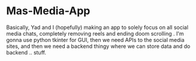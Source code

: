 # Mas-Media-App
Basically, Yad and I (hopefully) making an app to solely focus on all social media chats, completely removing reels and ending doom scrolling . 
I'm gonna use python tkinter for GUI, then we need APIs to the social media sites, and then we need a backend thingy where we can store data and do backend .. stuff.
